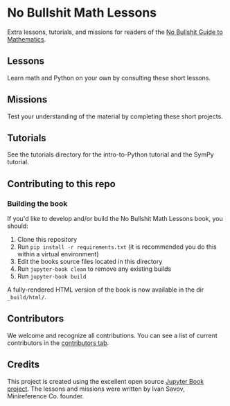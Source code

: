 # No Bullshit Math Lessons

Extra lessons, tutorials, and missions for readers of the [No Bullshit Guide to Mathematics](https://noBSmath.com).

## Lessons

Learn math and Python on your own by consulting these short lessons.


## Missions

Test your understanding of the material by completing these short projects.


## Tutorials

See the tutorials directory for the intro-to-Python tutorial and the SymPy tutorial.




## Contributing to this repo

### Building the book

If you'd like to develop and/or build the No Bullshit Math Lessons book, you should:

1. Clone this repository
2. Run `pip install -r requirements.txt` (it is recommended you do this within a virtual environment)
3. Edit the books source files located in this directory
4. Run `jupyter-book clean` to remove any existing builds
5. Run `jupyter-book build`

A fully-rendered HTML version of the book is now available in the dir `_build/html/`.


## Contributors

We welcome and recognize all contributions.
You can see a list of current contributors in the
[contributors tab](https://github.com/minireference/noBSmath_lessons/graphs/contributors).


## Credits

This project is created using the excellent open source [Jupyter Book project](https://jupyterbook.org/).
The lessons and missions were written by Ivan Savov, Minireference Co. founder.
